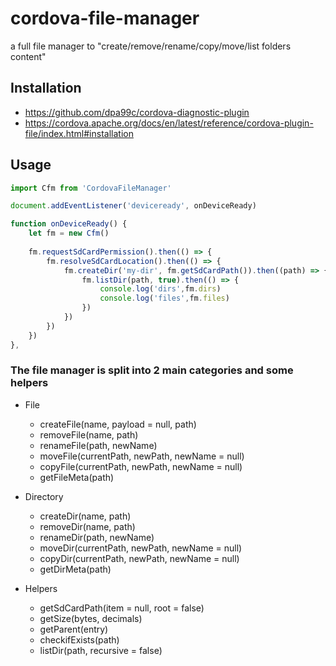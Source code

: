 # cordova-file-manager
a full file manager to "create/remove/rename/copy/move/list folders content"

## Installation
- https://github.com/dpa99c/cordova-diagnostic-plugin
- https://cordova.apache.org/docs/en/latest/reference/cordova-plugin-file/index.html#installation

## Usage
```js
import Cfm from 'CordovaFileManager'

document.addEventListener('deviceready', onDeviceReady)

function onDeviceReady() {   
    let fm = new Cfm()
    
    fm.requestSdCardPermission().then(() => {
        fm.resolveSdCardLocation().then(() => {
            fm.createDir('my-dir', fm.getSdCardPath()).then((path) => {
                fm.listDir(path, true).then(() => {
                    console.log('dirs',fm.dirs)
                    console.log('files',fm.files)
                })
            })
        })
    })
},
```

### The file manager is split into 2 main categories and some helpers
- File
    + createFile(name, payload = null, path)
    + removeFile(name, path)
    + renameFile(path, newName) 
    + moveFile(currentPath, newPath, newName = null)
    + copyFile(currentPath, newPath, newName = null) 
    + getFileMeta(path)
 
- Directory
    + createDir(name, path)
    + removeDir(name, path)
    + renameDir(path, newName)
    + moveDir(currentPath, newPath, newName = null)
    + copyDir(currentPath, newPath, newName = null)
    + getDirMeta(path)

- Helpers
    + getSdCardPath(item = null, root = false)
    + getSize(bytes, decimals)
    + getParent(entry)
    + checkifExists(path)
    + listDir(path, recursive = false)
